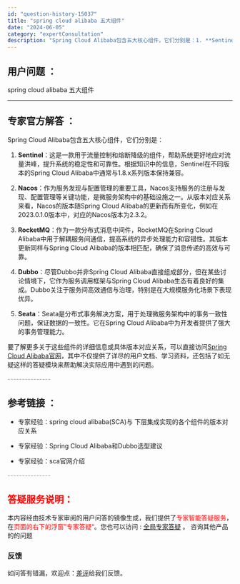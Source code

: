 ```yaml
---
id: "question-history-15037"
title: "spring cloud alibaba 五大组件"
date: "2024-06-05"
category: "expertConsultation"
description: "Spring Cloud Alibaba包含五大核心组件，它们分别是：1. **Sentinel**：这是一款用于流量控制和熔断降级的组件，帮助系统更好地应对流量洪峰，提升系统的稳定性和可靠性。根据知识中的信息，Sentinel在不同版本的Spring Cloud Alibaba中通常与1.8.x系"
---
```


## 用户问题 ： 
 spring cloud alibaba 五大组件  

---------------
## 专家官方解答 ：

Spring Cloud Alibaba包含五大核心组件，它们分别是：

1. **Sentinel**：这是一款用于流量控制和熔断降级的组件，帮助系统更好地应对流量洪峰，提升系统的稳定性和可靠性。根据知识中的信息，Sentinel在不同版本的Spring Cloud Alibaba中通常与1.8.x系列版本保持兼容。

2. **Nacos**：作为服务发现与配置管理的重要工具，Nacos支持服务的注册与发现、配置管理等关键功能，是微服务架构中的基础设施之一。从版本对应关系来看，Nacos的版本随Spring Cloud Alibaba的更新而有所变化，例如在2023.0.1.0版本中，对应的Nacos版本为2.3.2。

3. **RocketMQ**：作为一款分布式消息中间件，RocketMQ在Spring Cloud Alibaba中用于解耦服务间通信，提高系统的异步处理能力和容错性。其版本更新同样与Spring Cloud Alibaba的版本相匹配，确保了消息传递的高效与可靠。

4. **Dubbo**：尽管Dubbo并非Spring Cloud Alibaba直接组成部分，但在某些讨论情境下，它作为服务调用框架与Spring Cloud Alibaba生态有着良好的集成。Dubbo关注于服务间高效通信与治理，特别是在大规模服务化场景下表现优异。

5. **Seata**：Seata是分布式事务解决方案，用于处理微服务架构中的事务一致性问题，保证数据的一致性。它在Spring Cloud Alibaba中为开发者提供了强大的事务管理能力。

要了解更多关于这些组件的详细信息或具体版本对应关系，可以直接访问[Spring Cloud Alibaba官网](https://sca.aliyun.com)，其中不仅提供了详尽的用户文档、学习资料，还包括了如无疑这样的答疑模块来帮助解决实际应用中遇到的问题。


<font color="#949494">---------------</font> 


## 参考链接 ：

* 专家经验：spring cloud alibaba(SCA)与 下层集成实现的各个组件的版本对应关系 
 
 * 专家经验：Spring Cloud Alibaba和Dubbo选型建议 
 
 * 专家经验：sca官网介绍 


 <font color="#949494">---------------</font> 
 


## <font color="#FF0000">答疑服务说明：</font> 

本内容经由技术专家审阅的用户问答的镜像生成，我们提供了<font color="#FF0000">专家智能答疑服务</font>，在<font color="#FF0000">页面的右下的浮窗”专家答疑“</font>。您也可以访问 : [全局专家答疑](https://answer.opensource.alibaba.com/docs/intro) 。 咨询其他产品的的问题

### 反馈
如问答有错漏，欢迎点：[差评](https://ai.nacos.io/user/feedbackByEnhancerGradePOJOID?enhancerGradePOJOId=15103)给我们反馈。
